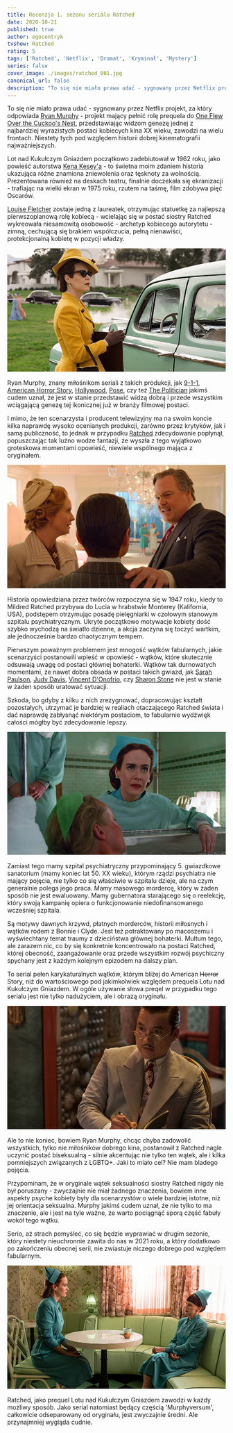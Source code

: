 ```yaml
---
title: Recenzja 1. sezonu serialu Ratched
date: 2020-10-21
published: true
author: egocentryk
tvshow: Ratched
rating: 5
tags: ['Ratched', 'Netflix', 'Dramat', 'Kryminał', 'Mystery']
series: false
cover_image: ./images/ratched_001.jpg
canonical_url: false
description: "To się nie miało prawa udać - sygnowany przez Netflix projekt, za który odpowiada Ryan Murphy - projekt mający pełnić rolę prequela do One Flew Over the Cuckoo's Nest, przedstawiając widzom genezę jednej z najbardziej wyrazistych postaci kobiecych kina XX wieku, zawodzi na wielu frontach. Niestety tych pod względem historii dobrej kinematografii najważniejszych."
---
```


To się nie miało prawa udać - sygnowany przez Netflix projekt, za który odpowiada [Ryan Murphy](https://www.imdb.com/name/nm0614682/) - projekt mający pełnić rolę prequela do [One Flew Over the Cuckoo's Nest](https://www.imdb.com/title/tt0073486/), przedstawiając widzom genezę jednej z najbardziej wyrazistych postaci kobiecych kina XX wieku, zawodzi na wielu frontach. Niestety tych pod względem historii dobrej kinematografii najważniejszych.

Lot nad Kukułczym Gniazdem początkowo zadebiutował w 1962 roku, jako powieść autorstwa [Kena Kesey'a](https://pl.wikipedia.org/wiki/Ken_Kesey) - to świetna moim zdaniem historia ukazująca różne znamiona zniewolenia oraz tęsknoty za wolnością. Prezentowana również na deskach teatru, finalnie doczekała się ekranizacji - trafiając na wielki ekran w 1975 roku, rzutem na taśmę, film zdobywa pięć Oscarów.

[Louise Fletcher](https://www.imdb.com/name/nm0001221/) zostaje jedną z laureatek, otrzymując statuetkę za najlepszą pierwszoplanową rolę kobiecą - wcielając się w postać siostry Ratched wykreowała niesamowitą osobowość - archetyp kobiecego autorytetu - zimną, cechującą się brakiem współczucia, pełną nienawiści, protekcjonalną kobietę w pozycji władzy.

![Image](./images/ratched_002.jpg)

Ryan Murphy, znany miłośnikom seriali z takich produkcji, jak [9-1-1](https://www.imdb.com/title/tt7235466/), [American Horror Story](https://www.imdb.com/title/tt1844624/), [Hollywood](https://www.imdb.com/title/tt9827854/), [Pose](https://www.imdb.com/title/tt7562112/), czy też [The Politician](https://www.imdb.com/title/tt7971476/) jakimś cudem uznał, że jest w stanie przedstawić widzą dobrą i przede wszystkim wciągającą genezę tej ikonicznej już w branży filmowej postaci.

I mimo, że ten scenarzysta i producent telewizyjny ma na swoim koncie kilka naprawdę wysoko ocenianych produkcji, zarówno przez krytyków, jak i samą publiczność, to jednak w przypadku [Ratched](https://www.imdb.com/title/tt7423538/) zdecydowanie popłynął, popuszczając tak luźno wodze fantazji, że wyszła z tego wyjątkowo groteskowa momentami opowieść, niewiele wspólnego mająca z oryginałem.

![Image](./images/ratched_003.jpg)

Historia opowiedziana przez twórców rozpoczyna się w 1947 roku, kiedy to Mildred Ratched przybywa do Lucia w hrabstwie Monterey (Kalifornia, USA), podstępem otrzymując posadę pielęgniarki w czołowym stanowym szpitalu psychiatrycznym. Ukryte początkowo motywacje kobiety dość szybko wychodzą na światło dzienne, a akcja zaczyna się toczyć wartkim, ale jednocześnie bardzo chaotycznym tempem.

Pierwszym poważnym problemem jest mnogość wątków fabularnych, jakie scenarzyści postanowili wpleść w opowieść - wątków, które skutecznie odsuwają uwagę od postaci głównej bohaterki. Wątków tak durnowatych momentami, że nawet dobra obsada w postaci takich gwiazd, jak [Sarah Paulson](https://www.imdb.com/name/nm0005299/), [Judy Davis](https://www.imdb.com/name/nm0001114/), [Vincent D'Onofrio](https://www.imdb.com/name/nm0000352/), czy [Sharon Stone](https://www.imdb.com/name/nm0000232/) nie jest w stanie w żaden sposób uratować sytuacji.

Szkoda, bo gdyby z kilku z nich zrezygnować, dopracowując kształt pozostałych, utrzymać je bardziej w realiach otaczającego Ratched świata i dać naprawdę zabłysnąć niektórym postaciom, to fabularnie wydźwięk całości mógłby być zdecydowanie lepszy.

![Image](./images/ratched_004.jpg)

Zamiast tego mamy szpital psychiatryczny przypominający 5. gwiazdkowe sanatorium (mamy koniec lat 50. XX wieku), którym rządzi psychiatra nie mający pojęcia, nie tylko co się właściwie w szpitalu dzieje, ale na czym generalnie polega jego praca. Mamy masowego mordercę, który w żaden sposób nie jest ewaluowany. Mamy gubernatora starającego się o reelekcję, który swoją kampanię opiera o funkcjonowanie niedofinansowanego wcześniej szpitala.

Są motywy dawnych krzywd, płatnych morderców, historii miłosnych i wątków rodem z Bonnie i Clyde. Jest też potraktowany po macoszemu i wyświechtany temat traumy z dzieciństwa głównej bohaterki. Multum tego, ale zarazem nic, co by się konkretnie koncentrowało na postaci Ratched, której obecność, zaangażowanie oraz przede wszystkim rozwój psychiczny spychany jest z każdym kolejnym epizodem na dalszy plan.

To serial pełen karykaturalnych wątków, którym bliżej do American <s>Horror</s> Story, niż do wartościowego pod jakimkolwiek względem prequela Lotu nad Kukułczym Gniazdem. W ogóle używanie słowa preqel w przypadku tego serialu jest nie tylko nadużyciem, ale i obrazą oryginału.

![Image](./images/ratched_005.jpg)

Ale to nie koniec, bowiem Ryan Murphy, chcąc chyba zadowolić wszystkich, tylko nie miłośników dobrego kina, postanowił z Ratched nagle uczynić postać biseksualną - silnie akcentując nie tylko ten wątek, ale i kilka pomniejszych związanych z LGBTQ+. Jaki to miało cel? Nie mam bladego pojęcia.

Przypominam, że w oryginale wątek seksualności siostry Ratched nigdy nie był poruszany - zwyczajnie nie miał żadnego znaczenia, bowiem inne aspekty psyche kobiety były dla scenarzystów o wiele bardziej istotne, niż jej orientacja seksualna. Murphy jakimś cudem uznał, że nie tylko to ma znaczenie, ale i jest na tyle ważne, że warto pociągnąć sporą część fabuły wokół tego wątku.

Serio, aż strach pomyśleć, co się będzie wyprawiać w drugim sezonie, który niestety nieuchronnie zawita do nas w 2021 roku, a który dodatkowo po zakończeniu obecnej serii, nie zwiastuje niczego dobrego pod względem fabularnym.

![Image](./images/ratched_006.jpg)

Ratched, jako prequel Lotu nad Kukułczym Gniazdem zawodzi w każdy możliwy sposób. Jako serial natomiast będący częścią 'Murphyversum', całkowicie odseparowany od oryginału, jest zwyczajnie średni. Ale przynajmniej wygląda cudnie.
